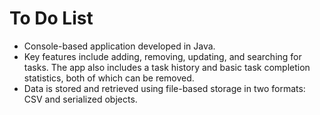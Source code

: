 # To Do List
- Console-based application developed in Java.
- Key features include adding, removing, updating, and searching for tasks. The app also includes a task history and basic task completion statistics, both of which can be removed.
- Data is stored and retrieved using file-based storage in two formats: CSV and serialized objects.